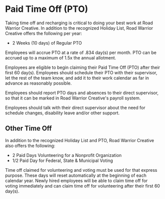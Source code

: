 # Paid Time Off (PTO)

Taking time off and recharging is critical to doing your best work at Road Warrior Creative. In addition to the recognized Holiday List, Road Warrior Creative offers the following per year:

 * 2 Weeks (10 days) of Regular PTO

Employees will accrue PTO at a rate of .834 day(s) per month. PTO can be accrued up to a maximum of 1.5x the annual allotment.

Employees are eligible to begin claiming their Paid Time Off (PTO) after their first 60 day(s). Employees should schedule their PTO with their supervisor, let the rest of the team know, and add it to their work calendar as far in advance as reasonably possible.

Employees should report PTO days and absences to their direct supervisor, so that it can be marked in Road Warrior Creative's payroll system.

Employees should talk with their direct supervisor about the need for schedule changes, disability leave and/or other support.

## Other Time Off

In addition to the recognized Holiday List and PTO, Road Warrior Creative also offers the following:

 * 2 Paid Days Volunteering for a Nonprofit Organization
 * 1/2 Paid Day for Federal, State & Municipal Voting

 Time off claimed for volunteering and voting must be used for that express purpose. These days will reset automatically at the beginning of each calendar year. Newly hired employees will be able to claim time off for voting immediately and can claim time off for volunteering after their first 60 day(s).
